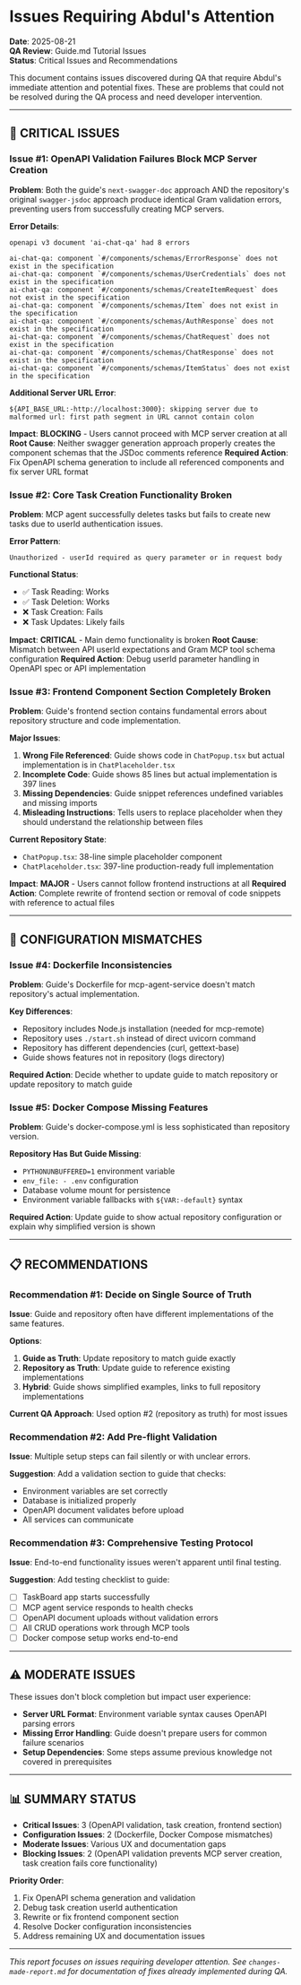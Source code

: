 # Issues Requiring Abdul's Attention

**Date**: 2025-08-21  
**QA Review**: Guide.md Tutorial Issues  
**Status**: Critical Issues and Recommendations  

This document contains issues discovered during QA that require Abdul's immediate attention and potential fixes. These are problems that could not be resolved during the QA process and need developer intervention.

---

## 🚨 CRITICAL ISSUES

### Issue #1: OpenAPI Validation Failures Block MCP Server Creation

**Problem**: Both the guide's `next-swagger-doc` approach AND the repository's original `swagger-jsdoc` approach produce identical Gram validation errors, preventing users from successfully creating MCP servers.

**Error Details**:
```
openapi v3 document 'ai-chat-qa' had 8 errors

ai-chat-qa: component `#/components/schemas/ErrorResponse` does not exist in the specification
ai-chat-qa: component `#/components/schemas/UserCredentials` does not exist in the specification  
ai-chat-qa: component `#/components/schemas/CreateItemRequest` does not exist in the specification
ai-chat-qa: component `#/components/schemas/Item` does not exist in the specification
ai-chat-qa: component `#/components/schemas/AuthResponse` does not exist in the specification
ai-chat-qa: component `#/components/schemas/ChatRequest` does not exist in the specification
ai-chat-qa: component `#/components/schemas/ChatResponse` does not exist in the specification
ai-chat-qa: component `#/components/schemas/ItemStatus` does not exist in the specification
```

**Additional Server URL Error**:
```
${API_BASE_URL:-http://localhost:3000}: skipping server due to malformed url: first path segment in URL cannot contain colon
```

**Impact**: **BLOCKING** - Users cannot proceed with MCP server creation at all
**Root Cause**: Neither swagger generation approach properly creates the component schemas that the JSDoc comments reference
**Required Action**: Fix OpenAPI schema generation to include all referenced components and fix server URL format

### Issue #2: Core Task Creation Functionality Broken

**Problem**: MCP agent successfully deletes tasks but fails to create new tasks due to userId authentication issues.

**Error Pattern**: 
```
Unauthorized - userId required as query parameter or in request body
```

**Functional Status**:
- ✅ Task Reading: Works  
- ✅ Task Deletion: Works
- ❌ Task Creation: Fails
- ❌ Task Updates: Likely fails

**Impact**: **CRITICAL** - Main demo functionality is broken
**Root Cause**: Mismatch between API userId expectations and Gram MCP tool schema configuration
**Required Action**: Debug userId parameter handling in OpenAPI spec or API implementation

### Issue #3: Frontend Component Section Completely Broken

**Problem**: Guide's frontend section contains fundamental errors about repository structure and code implementation.

**Major Issues**:
1. **Wrong File Referenced**: Guide shows code in `ChatPopup.tsx` but actual implementation is in `ChatPlaceholder.tsx`
2. **Incomplete Code**: Guide shows 85 lines but actual implementation is 397 lines
3. **Missing Dependencies**: Guide snippet references undefined variables and missing imports
4. **Misleading Instructions**: Tells users to replace placeholder when they should understand the relationship between files

**Current Repository State**:
- `ChatPopup.tsx`: 38-line simple placeholder component  
- `ChatPlaceholder.tsx`: 397-line production-ready full implementation

**Impact**: **MAJOR** - Users cannot follow frontend instructions at all
**Required Action**: Complete rewrite of frontend section or removal of code snippets with reference to actual files

---

## 🔧 CONFIGURATION MISMATCHES

### Issue #4: Dockerfile Inconsistencies 

**Problem**: Guide's Dockerfile for mcp-agent-service doesn't match repository's actual implementation.

**Key Differences**:
- Repository includes Node.js installation (needed for mcp-remote)
- Repository uses `./start.sh` instead of direct uvicorn command  
- Repository has different dependencies (curl, gettext-base)
- Guide shows features not in repository (logs directory)

**Required Action**: Decide whether to update guide to match repository or update repository to match guide

### Issue #5: Docker Compose Missing Features

**Problem**: Guide's docker-compose.yml is less sophisticated than repository version.

**Repository Has But Guide Missing**:
- `PYTHONUNBUFFERED=1` environment variable
- `env_file: - .env` configuration  
- Database volume mount for persistence
- Environment variable fallbacks with `${VAR:-default}` syntax

**Required Action**: Update guide to show actual repository configuration or explain why simplified version is shown

---

## 📋 RECOMMENDATIONS

### Recommendation #1: Decide on Single Source of Truth

**Issue**: Guide and repository often have different implementations of the same features.

**Options**:
1. **Guide as Truth**: Update repository to match guide exactly
2. **Repository as Truth**: Update guide to reference existing implementations  
3. **Hybrid**: Guide shows simplified examples, links to full repository implementations

**Current QA Approach**: Used option #2 (repository as truth) for most issues

### Recommendation #2: Add Pre-flight Validation

**Issue**: Multiple setup steps can fail silently or with unclear errors.

**Suggestion**: Add a validation section to guide that checks:
- Environment variables are set correctly
- Database is initialized properly  
- OpenAPI document validates before upload
- All services can communicate

### Recommendation #3: Comprehensive Testing Protocol

**Issue**: End-to-end functionality issues weren't apparent until final testing.

**Suggestion**: Add testing checklist to guide:
- [ ] TaskBoard app starts successfully
- [ ] MCP agent service responds to health checks
- [ ] OpenAPI document uploads without validation errors  
- [ ] All CRUD operations work through MCP tools
- [ ] Docker compose setup works end-to-end

---

## ⚠️ MODERATE ISSUES

These issues don't block completion but impact user experience:

- **Server URL Format**: Environment variable syntax causes OpenAPI parsing errors
- **Missing Error Handling**: Guide doesn't prepare users for common failure scenarios
- **Setup Dependencies**: Some steps assume previous knowledge not covered in prerequisites

---

## 📊 SUMMARY STATUS

- **Critical Issues**: 3 (OpenAPI validation, task creation, frontend section)
- **Configuration Issues**: 2 (Dockerfile, Docker Compose mismatches)  
- **Moderate Issues**: Various UX and documentation gaps
- **Blocking Issues**: 2 (OpenAPI validation prevents MCP server creation, task creation fails core functionality)

**Priority Order**:
1. Fix OpenAPI schema generation and validation
2. Debug task creation userId authentication  
3. Rewrite or fix frontend component section
4. Resolve Docker configuration inconsistencies
5. Address remaining UX and documentation issues

---

*This report focuses on issues requiring developer attention. See `changes-made-report.md` for documentation of fixes already implemented during QA.*